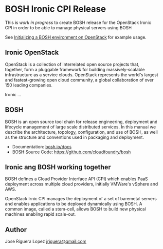 # BOSH Ironic CPI Release

This is *work in progress* to create BOSH release for the OpenStack Ironic CPI in
order to be able to manage physical servers using BOSH

See [Initializing a BOSH environment on OpenStack](https://bosh.io/docs/init-openstack.html)
for example usage.


## Ironic OpenStack

OpenStack is a collection of interrelated open source projects that, together, 
form a pluggable framework for building massively-scalable infrastructure as a 
service clouds. OpenStack represents the world's largest and fastest-growing 
open cloud community, a global collaboration of over 150 leading companies.

Ironic ...


## BOSH

BOSH is an open source tool chain for release engineering, deployment and 
lifecycle management of large scale distributed services. In this manual we 
describe the architecture, topology, configuration, and use of BOSH, as well 
as the structure and conventions used in packaging and deployment.

 * Documentation: [bosh.io/docs](https://bosh.io/docs)
 * BOSH Source Code: https://github.com/cloudfoundry/bosh


## Ironic ang BOSH working together

BOSH defines a Cloud Provider Interface API (CPI) which enables PaaS deployment 
across multiple cloud providers, initially VMWare's vSphere and AWS.

OpenStack Irnic CPI manages the deployment of a set of baremetal servers and 
enables applications to be deployed dynamically using BOSH. A common image, 
called a stem-cell, allows BOSH to build new physical machines enabling 
rapid scale-out.


## Author

Jose Riguera Lopez <jriguera@gmail.com>

